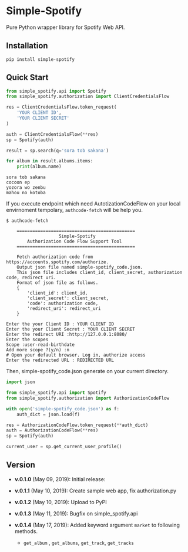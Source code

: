 # Simple-Spotify

Pure Python wrapper library for Spotify Web API.


## Installation

```
pip install simple-spotify
```

## Quick Start

```python
from simple_spotify.api import Spotify
from simple_spotify.authorization import ClientCredentialsFlow

res = ClientCredentialsFlow.token_request(
    'YOUR CLIENT ID',
    'YOUR CLIENT SECRET'
)

auth = ClientCredentialsFlow(**res)
sp = Spotify(auth)

result = sp.search(q='sora tob sakana')

for album in result.albums.items:
    print(album.name)
```

```
sora tob sakana
cocoon ep
yozora wo zenbu
mahou no kotoba
```

If you execute endpoint which need AutotizationCodeFlow on your local envirnoment tempolary, 
`authcode-fetch` will be help you.

```
$ authcode-fetch

    =============================================
                    Simple-Spotify
        Authorization Code Flow Support Tool
    =============================================

    Fetch authorization code from https://accounts.spotify.com/authorize.
    Output json file named simple-spotify_code.json.
    This json file includes client_id, client_secret, authorization code, redirect uri.
    Format of json file as follows.
    {
        'client_id': client_id,
        'client_secret': client_secret,
        'code': authorization code,
        'redirect_uri': redirect_uri
    }

Enter the your Client ID : YOUR CLIENT ID
Enter the your Client Secret : YOUR CLIENT SECRET
Enter the redirect URI :http://127.0.0.1:8080/
Enter the scopes
Scope :user-read-birthdate
Add more scope ?(y/n) :n
# Open your default browser. Log in, authorize access
Enter the redirected URL : REDIRECTED URL
```

Then, simple-spotify_code.json generate on your current directory.

```python
import json

from simple_spotify.api import Spotify
from simple_spotify.authorization import AuthorizationCodeFlow

with open('simple-spotify_code.json') as f:
    auth_dict = json.load(f)

res = AuthorizationCodeFlow.token_request(**auth_dict)
auth = AuthorizationCodeFlow(**res)
sp = Spotify(auth)

current_user = sp.get_current_user_profile()

```

## Version

-  **v.0.1.0** (May 09, 2019): Initial release: 

-  **v.0.1.1** (May 10, 2019): Create sample web app, fix authorization.py

-  **v.0.1.2** (May 10, 2019): Upload to PyPI

-  **v.0.1.3** (May 11, 2019): Bugfix on simple_spotify.api

-  **v.0.1.4** (May 17, 2019): Added keyword argument `market` to following methods.
    
    - `get_album` , `get_albums`, `get_track`, `get_tracks`

